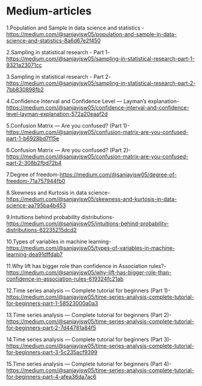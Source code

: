 # Medium-articles
1.Population and Sample in data science and statistics - https://medium.com/@sanjayjsw05/population-and-sample-in-data-science-and-statistics-8a6d67e2f450

2.Sampling in statistical research - Part 1- https://medium.com/@sanjayjsw05/sampling-in-statistical-research-part-1-9321a23071cc

3.Sampling in statistical research - Part 2- https://medium.com/@sanjayjsw05/sampling-in-statistical-research-part-2-7bb830898fb2

4.Confidence Interval and Confidence Level — Layman’s explanation-https://medium.com/@sanjayjsw05/confidence-interval-and-confidence-level-layman-explanation-572a20eaaf2d

5.Confusion Matrix — Are you confused? (Part 1)-https://medium.com/@sanjayjsw05/confusion-matrix-are-you-confused-part-1-b6928bd7f15e

6.Confusion Matrix — Are you confused? (Part 2)-https://medium.com/@sanjayjsw05/confusion-matrix-are-you-confused-part-2-308b2fbd72b4

7.Degree of freedom-https://medium.com/@sanjayjsw05/degree-of-freedom-71a757944fb0

8.Skewness and Kurtosis in data science- https://medium.com/@sanjayjsw05/skewness-and-kurtosis-in-data-science-aa795ba4b453

9.Intuitions behind probability distributions- https://medium.com/@sanjayjsw05/intuitions-behind-probability-distributions-62235215dcd2

10.Types of variables in machine learning-https://medium.com/@sanjayjsw05/types-of-variables-in-machine-learning-dea91dffdab7

11.Why lift has bigger role than confidence in Association rules?-https://medium.com/@sanjayjsw05/why-lift-has-bigger-role-than-confidence-in-association-rules-619324fc21ab

12.Time series analysis — Complete tutorial for beginners (Part 1)-https://medium.com/@sanjayjsw05/time-series-analysis-complete-tutorial-for-beginners-part-1-58523000a0a3

13.Time series analysis — Complete tutorial for beginners (Part 2)-https://medium.com/@sanjayjsw05/time-series-analysis-complete-tutorial-for-beginners-part-2-7d44781a84f5

14.Time series analysis — Complete tutorial for beginners (Part 3)-https://medium.com/@sanjayjsw05/time-series-analysis-complete-tutorial-for-beginners-part-3-5c235acf9399

15.Time series analysis — Complete tutorial for beginners (Part 4)-https://medium.com/@sanjayjsw05/time-series-analysis-complete-tutorial-for-beginners-part-4-afea36da7ac6
